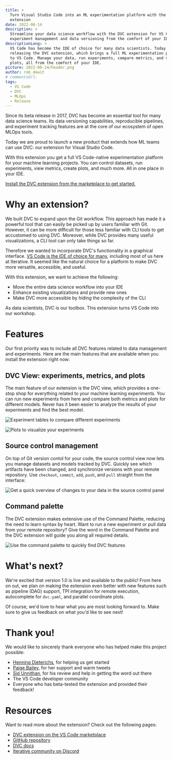 ```yaml
---
title: >
  Turn Visual Studio Code into an ML experimentation platform with the DVC
  extension
date: 2022-06-14
description: >
  Streamline your data science workflow with the DVC extension for VS Code. Full
  experiment management and data versioning from the comfort of your IDE.
descriptionLong: >
  VS Code has become the IDE of choice for many data scientists. Today we are
  releasing the DVC extension, which brings a full ML experimentation platform
  to VS Code. Manage your data, run experiments, compare metrics, and visualize
  plots, all from the comfort of your IDE.
picture: 2022-06-14/header.png
author: rob_dewit
# commentsUrl:
tags:
  - VS Code
  - DVC
  - MLOps
  - Release
---
```


Since its beta release in 2017, DVC has become an essential tool for many data
science teams. Its data versioning capabilities, reproducible pipelines, and
experiment tracking features are at the core of our ecosystem of open MLOps
tools.

Today we are proud to launch a new product that extends how ML teams can use
DVC: our extension for Visual Studio Code.

With this extension you get a full VS Code-native experimentation platform for
your machine learning projects. You can control datasets, run experiments, view
metrics, create plots, and much more. All in one place in your IDE.

[Install the DVC extension from the marketplace to get
started.](https://marketplace.visualstudio.com/items?itemName=Iterative.dvc)

# Why an extension?

We built DVC to expand upon the Git workflow. This approach has made it a
powerful tool that can easily be picked up by users familiar with Git. However,
it can be more difficult for those less familiar with CLI tools to get
accustomed to using DVC. Moreover, while DVC provides many useful
visualizations, a CLI tool can only take things so far.

Therefore we wanted to incorporate DVC's functionality in a graphical interface.
[VS Code is the IDE of choice for
many](https://insights.stackoverflow.com/survey/2021#section-most-popular-technologies-integrated-development-environment),
including most of us here at Iterative. It seemed like the natural choice
for a platform to make DVC more versatile, accessible, and useful.

With this extension, we want to achieve the following:

- Move the entire data science workflow into your IDE
- Enhance existing visualizations and provide new ones
- Make DVC more accessible by hiding the complexity of the CLI

As data scientists, DVC is our toolbox. This extension turns VS Code into our
workshop.

<!-- # Why Visual Studio Code

One of [our core beliefs at Iterative](https://iterative.ai/why-iterative/) is
that our products should couple tightly with existing tools and processes for
data science projects.
[VS Code is the IDE of choice for many](https://insights.stackoverflow.com/survey/2021#section-most-popular-technologies-integrated-development-environment),
including many of us at Iterative. Here are a few reasons why we really like it:

VS Code...

- is open source and lightweight
- has excellent support for Git workflows
- supports Jupyter Notebooks
- comes with remote development and execution built-in
- has a rich ecosystem of extensions -->

# Features

Our first priority was to include all DVC features related to data management
and experiments. Here are the main features that are available when you install
the extension right now:

## DVC View: experiments, metrics, and plots

The main feature of our extension is the DVC view, which provides a one-stop
shop for everything related to your machine learning experiments. You can run
new experiments from here and compare both metrics and plots for different
models. Never has it been easier to analyze the results of your experiments and
find the best model.

![Experiment tables to compare different
experiments](/uploads/images/2022-06-14/dvc-view-experiments-table.png)

![Plots to visualize your
experiments](/uploads/images/2022-06-14/dvc-view-plots.png)

## Source control management

On top of Git version contol for your code, the source control view now lets you
manage datasets and models tracked by DVC. Quickly see which artifacts have been
changed, and synchronize versions with your remote repository. Use `checkout`,
`commit`, `add`, `push`, and `pull` straight from the interface:

![Get a quick overview of changes to your data in the source control
panel](/uploads/images/2022-06-14/source-control.png)

## Command palette

The DVC extension makes extensive use of the Command Palette, reducing the need
to learn syntax by heart. Want to run a new experiment or pull data from your
remote repository? Give the word in the Command Palette and the DVC extension
will guide you along all required details.

![Use the command palette to quickly find DVC
features](/uploads/images/2022-06-14/command-palette.gif)

<!--
TODO: seems to overlap with Source control management; can we safely remove this?

## Tracked resources

Resources tracked by DVC can be viewed and managed through the tracked explorer
view. See at a glance which datasets and models have been changed, and use
`push` and `pull` to synchronize with your remote:

![Tracked resources in the explorer
view](/uploads/images/2022-06-14/tracked-resources.png) -->

# What's next?

We're excited that version 1.0 is live and available to the public! From here on
out, we plan on making the extension even better with new features such as
pipeline (DAG) support, TPI integration for remote execution, autocomplete for
`dvc.yaml`, and parallel coordinate plots.

Of course, we'd love to hear what you are most looking forward to. Make sure to
give us feedback on what you'd like to see next!

# Thank you!

We would like to sincerely thank everyone who has helped make this project
possible:

- [Henning Dieterichs](https://github.com/hediet), for helping us get started
- [Paige Bailey](https://twitter.com/DynamicWebPaige), for her support and warm
  tweets
- [Sid Unnithan](https://www.linkedin.com/in/siddhanthunnithan/), for his review
  and help in getting the word out there
- The VS Code developer community
- Everyone who has beta-tested the extension and provided their feedback!

# Resources

Want to read more about the extension? Check out the following pages:

- [DVC extension on the VS Code
  marketplace](https://marketplace.visualstudio.com/items?itemName=Iterative.dvc)
- [GitHub repository](https://github.com/iterative/vscode-dvc)
- [DVC docs](https://dvc.org/)
- [Iterative community on Discord](https://dvc.org/chat)
